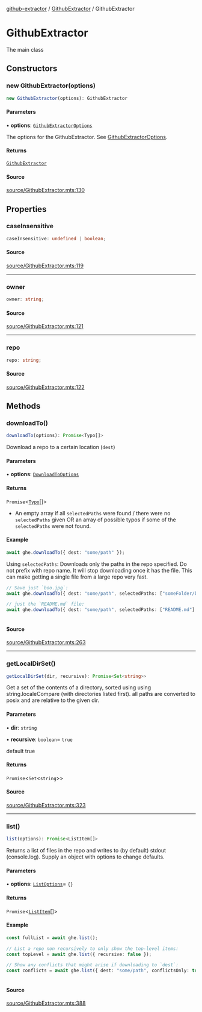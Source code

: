 [github-extractor](../../index.md) / [GithubExtractor](../index.md) / GithubExtractor

# GithubExtractor

The main class

## Constructors

### new GithubExtractor(options)

```ts
new GithubExtractor(options): GithubExtractor
```

#### Parameters

• **options**: [`GithubExtractorOptions`](../interfaces/GithubExtractorOptions.md)

The options for the GithubExtractor. See [GithubExtractorOptions](../interfaces/GithubExtractorOptions.md).

#### Returns

[`GithubExtractor`](GithubExtractor.md)

#### Source

[source/GithubExtractor.mts:130](https://github.com/bn-l/GithubExtractor/blob/0fe9471/source/GithubExtractor.mts#L130)

## Properties

### caseInsensitive

```ts
caseInsensitive: undefined | boolean;
```

#### Source

[source/GithubExtractor.mts:119](https://github.com/bn-l/GithubExtractor/blob/0fe9471/source/GithubExtractor.mts#L119)

***

### owner

```ts
owner: string;
```

#### Source

[source/GithubExtractor.mts:121](https://github.com/bn-l/GithubExtractor/blob/0fe9471/source/GithubExtractor.mts#L121)

***

### repo

```ts
repo: string;
```

#### Source

[source/GithubExtractor.mts:122](https://github.com/bn-l/GithubExtractor/blob/0fe9471/source/GithubExtractor.mts#L122)

## Methods

### downloadTo()

```ts
downloadTo(options): Promise<Typo[]>
```

Download a repo to a certain location (`dest`)

#### Parameters

• **options**: [`DownloadToOptions`](../interfaces/DownloadToOptions.md)

#### Returns

`Promise`\<[`Typo`](../type-aliases/Typo.md)[]\>

- An empty array if all `selectedPaths` were found / there were no `selectedPaths`
 given OR an array of possible typos if some of the `selectedPaths` were not found.

#### Example

```typescript
await ghe.downloadTo({ dest: "some/path" });
```
Using `selectedPaths`:
Downloads only the paths in the repo specified. Do not prefix with repo name. It will 
stop downloading once it has the file. This can make getting a single file from a large 
repo very fast.

```typescript
// Save just `boo.jpg`:
await ghe.downloadTo({ dest: "some/path", selectedPaths: ["someFolder/boo.jpg"] });

// just the `README.md` file: 
await ghe.downloadTo({ dest: "some/path", selectedPaths: ["README.md"] });
   
```

#### Source

[source/GithubExtractor.mts:263](https://github.com/bn-l/GithubExtractor/blob/0fe9471/source/GithubExtractor.mts#L263)

***

### getLocalDirSet()

```ts
getLocalDirSet(dir, recursive): Promise<Set<string>>
```

Get a set of the contents of a directory, sorted using using string.localeCompare (with 
directories listed first).
all paths are converted to posix and are relative to the given dir.

#### Parameters

• **dir**: `string`

• **recursive**: `boolean`= `true`

default true

#### Returns

`Promise`\<`Set`\<`string`\>\>

#### Source

[source/GithubExtractor.mts:323](https://github.com/bn-l/GithubExtractor/blob/0fe9471/source/GithubExtractor.mts#L323)

***

### list()

```ts
list(options): Promise<ListItem[]>
```

Returns a list of files in the repo and writes to (by default) stdout (console.log). Supply
an object with options to change defaults.

#### Parameters

• **options**: [`ListOptions`](../interfaces/ListOptions.md)= `{}`

#### Returns

`Promise`\<[`ListItem`](../interfaces/ListItem.md)[]\>

#### Example

```typescript
const fullList = await ghe.list();

// List a repo non recursively to only show the top-level items:
const topLevel = await ghe.list({ recursive: false }); 

// Show any conflicts that might arise if downloading to `dest`:
const conflicts = await ghe.list({ dest: "some/path", conflictsOnly: true });
   
```

#### Source

[source/GithubExtractor.mts:388](https://github.com/bn-l/GithubExtractor/blob/0fe9471/source/GithubExtractor.mts#L388)

